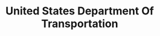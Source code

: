 ---
# This topic lives at
# https://digital.gov/topics/united-states-department-of-transportation

# Topic Title
title: "United States Department Of Transportation"

# description — keep it short and clear
summary: ""

# Weight
weight: 1

# For more information on managing topics,
# see https://github.com/GSA/digitalgov.gov/wiki/topics
---